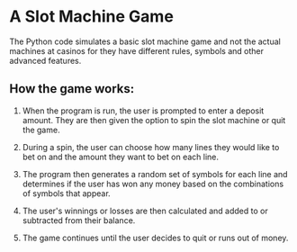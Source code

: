 # A Slot Machine Game

The Python code simulates a basic slot machine game and not the actual machines at casinos for they have different rules, symbols and other advanced features. 

## How the game works:

1. When the program is run, the user is prompted to enter a deposit amount. They are then given the option to spin the slot machine or quit the game.

2. During a spin, the user can choose how many lines they would like to bet on and the amount they want to bet on each line. 

3. The program then generates a random set of symbols for each line and determines if the user has won any money based on the combinations of symbols that appear.

5. The user's winnings or losses are then calculated and added to or subtracted from their balance. 

6. The game continues until the user decides to quit or runs out of money.


